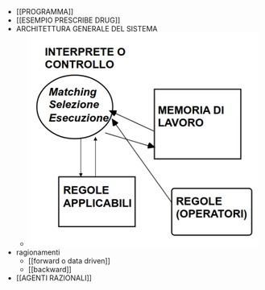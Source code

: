 - [[PROGRAMMA]]
- [[ESEMPIO PRESCRIBE DRUG]]
- ARCHITETTURA GENERALE DEL SISTEMA
	- ![image.png](../assets/image_1678351961449_0.png)
- ragionamenti
	- [[forward o data driven]]
	- [[backward]]
- [[AGENTI RAZIONALI]]
